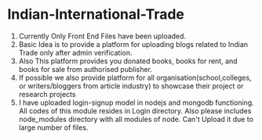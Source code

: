 # Indian-International-Trade

1. Currently Only Front End Files have been uploaded.
2. Basic Idea is to provide a platform for uploading blogs related to Indian Trade only after admin verification.
3. Also This platform provides you donated books, books for rent, and books for sale from authorised publisher.
4. If possible we also provide platform for all organisation(school,colleges, or writers/bloggers from article industry) to showcase their project or research projects
5. I have uploaded login-signup model in nodejs and mongodb functioning. All codes of this module resides in Login directory. Also please includes node_modules directory with all modules of node. Can't Upload it due to large number of files.
